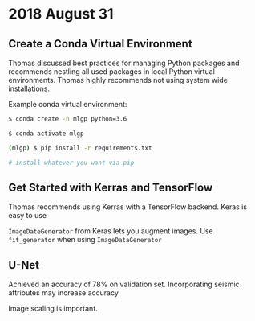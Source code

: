 # 2018 August 31

## Create a Conda Virtual Environment

Thomas discussed best practices for managing Python packages and recommends nestling all used packages in local Python virtual environments. Thomas highly recommends not using system wide installations.

Example conda virtual environment:

```bash
$ conda create -n mlgp python=3.6

$ conda activate mlgp

(mlgp) $ pip install -r requirements.txt

# install whatever you want via pip

```

## Get Started with Kerras and TensorFlow

Thomas recommends using Kerras with a TensorFlow backend. Keras is easy to use

`ImageDateGenerator` from Keras lets you augment images. Use `fit_generator` when using `ImageDataGenerator`

## U-Net

Achieved an accuracy of 78% on validation set. Incorporating seismic attributes may increase accuracy

Image scaling is important.
